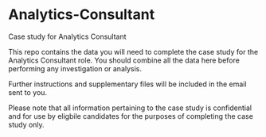 # Analytics-Consultant

Case study for Analytics Consultant

This repo contains the data you will need to complete the case study for the Analytics Consultant role. You should combine all the data here before performing any investigation or analysis.

Further instructions and supplementary files will be included in the email sent to you.

Please note that all information pertaining to the case study is confidential and for use by eligbile candidates for the purposes of completing the case study only.

